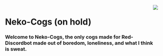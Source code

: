 <img align="right" src="http://i.imgur.com/VhubICu.png">
<h1>Neko-Cogs (on hold)</h1>

<h3>Welcome to Neko-Cogs, the only cogs made for Red-Discordbot made out of boredom, loneliness, and what I think is sweat.</h3>
